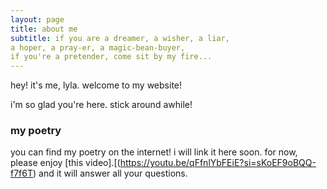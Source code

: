 ```yaml
---
layout: page
title: about me
subtitle: if you are a dreamer, a wisher, a liar,
a hoper, a pray-er, a magic-bean-buyer,
if you're a pretender, come sit by my fire...
---
```


hey! it's me, lyla. welcome to my website!

i'm so glad you're here. stick around awhile!



### my poetry

you can find my poetry on the internet! i will link it here soon. for now, please enjoy [this video].[(https://youtu.be/qFfnlYbFEiE?si=sKoEF9oBQQ-f7f6T) and it will answer all your questions.

